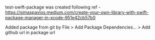 test-swift-package was created following ref - https://simaspavlos.medium.com/create-your-own-library-with-swift-package-manager-in-xcode-951e42cb57b0

Added package from git by File > Add Package Dependencies... > Add github url in package url
